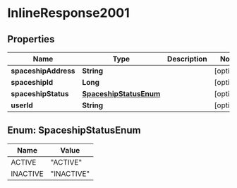 
# InlineResponse2001

## Properties
Name | Type | Description | Notes
------------ | ------------- | ------------- | -------------
**spaceshipAddress** | **String** |  |  [optional]
**spaceshipId** | **Long** |  |  [optional]
**spaceshipStatus** | [**SpaceshipStatusEnum**](#SpaceshipStatusEnum) |  |  [optional]
**userId** | **String** |  |  [optional]


<a name="SpaceshipStatusEnum"></a>
## Enum: SpaceshipStatusEnum
Name | Value
---- | -----
ACTIVE | &quot;ACTIVE&quot;
INACTIVE | &quot;INACTIVE&quot;



